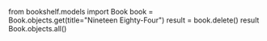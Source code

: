 from bookshelf.models import Book
book = Book.objects.get(title="Nineteen Eighty-Four")
result = book.delete()
result
Book.objects.all()


